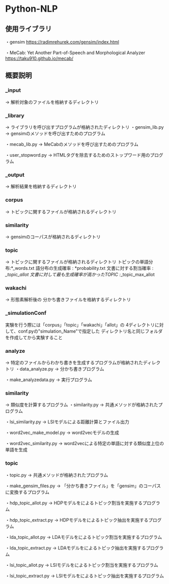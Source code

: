 # Python-NLP

## 使用ライブラリ
・gensim
https://radimrehurek.com/gensim/index.html

・MeCab: Yet Another Part-of-Speech and Morphological Analyzer
https://taku910.github.io/mecab/

## 概要説明
### _input
→ 解析対象のファイルを格納するディレクトリ

### _library
→ ライブラリを呼び出すプログラムが格納されたディレクトリ
・gensim_lib.py
→ gensimのメソッドを呼び出すためのプログラム

・mecab_lib.py
→ MeCabのメソッドを呼び出すためのプログラム

・user_stopword.py
→ HTMLタグを除去するためのストップワード用のプログラム

### _output
→ 解析結果を格納するディレクトリ

### corpus
→ トピックに関するファイルが格納されるディレクトリ

### similarity
→ gensimのコーパスが格納されるディレクトリ

### topic
→ トピックに関するファイルが格納されるディレクトリ
トピックの単語分布:*_words.txt
語分布の生成確率 : *probability.txt
文書に対する割当確率 : *_topic_allot
文書に対して最も生成確率が高かったTOPIC :*_topic_max_allot
	
### wakachi
→ 形態素解析後の 分かち書きファイルを格納するディレクトリ

### _simulationConf
実験を行う際には「corpus」「topic」「wakachi」「allot」の
4ディレクトリに対して、conf.pyの"simulation_Name"で指定した
ディレクトリ名と同じフォルダを作成してから実験すること

### analyze
→ 特定のファイルからわかち書きを生成するプログラムが格納されたディレクトリ
・data_analyze.py
→ 分かち書きプログラム

・make_analyzedata.py
→ 実行プログラム
	
### similarity
→ 類似度を計算するプログラム
・similarity.py
→ 共通メソッドが格納されたプログラム

・lsi_similarity.py
→ LSIモデルによる距離計算とファイル出力
	
・word2vec_make_model.py
→ word2vecモデルの生成

・word2vec_similarity.py
→ word2vecによる特定の単語に対する類似度上位の単語を生成
	
### topic
・topic.py
→  共通メソッドが格納されたプログラム
	
・make_gensim_files.py
→ 「分かち書きファイル」を「gensim」のコーパスに変換するプログラム
	
・hdp_topic_allot.py
→ HDPモデルをによるトピック割当を実施するプログラム
	
・hdp_topic_extract.py
→ HDPモデルをによるトピック抽出を実施するプログラム
	
・lda_topic_allot.py
→ LDAモデルをによるトピック割当を実施するプログラム

・lda_topic_extract.py
→ LDAモデルをによるトピック抽出を実施するプログラム

・lsi_topic_allot.py
→ LSIモデルをによるトピック割当を実施するプログラム

・lsi_topic_extract.py
→ LSIモデルをによるトピック抽出を実施するプログラム
